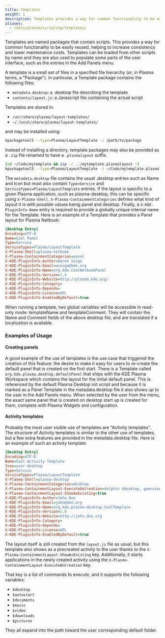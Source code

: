 ```yaml
---
title: Templates
weight: 1
description: Templates provides a way for common functionality to be easily reused.
aliases:
  - /docs/plasma/scripting/templates/
---
```


Templates are named packages that contain scripts. This provides a way
for common functionality to be easily reused, helping to increase
consistency and lower maintenance costs. Templates can be loaded from
other scripts by name and they are also used to populate some parts of
the user interface, such as the entries in the Add Panels menu.

A template is a small set of files in a specified file hierarchy (or, in
Plasma terms, a "Package"). In particular, a Template package contains
the following files:

-  `metadata.desktop`: a .desktop file describing the template
-  `contents/layout.js`: a Javascript file containing the actual script

Templates are stored in:

-  `/usr/share/plasma/layout-templates/`
-  `~/.local/share/plasma/layout-templates/`

and may be installed using:

```bash
kpackagetool5 --type=Plasma/LayoutTemplate -i /path/to/package
```

Instead of installing a directory, template packages may also be provided
as a `.zip` file renamed to have a `.plasmalayout` suffix.

```bash
(cd ~/Code/mytemplate && zip -r ../mytemplate.plasmalayout *)
kpackagetool5 --type=Plasma/LayoutTemplate -i ~/Code/mytemplate.plasmalayout
```

The `metadata.desktop` file contains the usual .desktop entries such as
Name and Icon but must also contain `Type=Service` and
`ServiceTypes=Plasma/LayoutTemplate` entries. If the layout is specific to
a given Plasma application, such as plasma-desktop, this can be specific
using `X-Plasma-Shell`. `X-Plasma-ContainmentCategories` defines what kind
of layout it is with possible values being panel and desktop. Finally, a
`X-KDE-PluginInfo-Name` entry is required to provide a globally unique
internal name for the Template. Here is an example of a Template that
provides a Panel layout for Plasma Netbook:


```ini
[Desktop Entry]
Encoding=UTF-8
Name=Cool Panel
Type=Service
ServiceTypes=Plasma/LayoutTemplate
X-Plasma-Shell=plasma-netbook
X-Plasma-ContainmentCategories=panel
X-KDE-PluginInfo-Author=Aaron Seigo
X-KDE-PluginInfo-Email=aseigo@kde.org
X-KDE-PluginInfo-Name=org.kde.CoolNetbookPanel
X-KDE-PluginInfo-Version=1.0
X-KDE-PluginInfo-Website=http://plasma.kde.org/
X-KDE-PluginInfo-Category=
X-KDE-PluginInfo-Depends=
X-KDE-PluginInfo-License=GPL
X-KDE-PluginInfo-EnabledByDefault=true
```

When running a template, two global variables will be accessible in
read-only mode: templateName and templateComment. They will contain the
Name and Comment fields of the above desktop file, and are translated if
a localization is available.

### Examples of Usage

#### Creating panels

A good example of the use of templates is the use case that triggered
the creation of this feature: the desire to make it easy for users to
re-create the default panel that is created on the first start. There is
a Template called `org.kde.plasma.desktop.defaultPanel` that ships with
the KDE Plasma Workspace which contains the layout for the initial
default panel. This is referenced by the default Plasma Desktop init
script and because it is marked as a Panel Template in the
metadata.desktop file it also shows up to the user in the Add Panels
menu. When selected by the user from the menu, the exact same panel that
is created on desktop start up is created for them, complete with Plasma
Widgets and configuration.

<!--

TODO figure out if this feature still exists

#### Automating tasks

Another example of the usefulness of templates is the "Find Widgets"
template. This template provides a function for finding widgets by name.
It appears in the toolbar "Load" and "Use" menus in the Desktop Console
in plasma-desktop, and makes finding widgets as simple as:

```js
const template = loadTemplate('org.kde.plasma-desktop.findWidgets');
template.findWidgets('systemtray');
```

Since just finding the widget is not enough, you can connect a callback
to do additional operations, such as removing the widget :

```js
removeWidget = function(widget, containment) {
 widget.remove();
}

const template = loadTemplate('org.kde.plasma-desktop.findWidgets');
template.findWidgets('systemtray', removeWidget);
```

-->

#### Activity templates

Probably the most user visible use of templates are "Activity
templates". The structure of Activity templates is similar to the other
use of templates, but a few extra features are provided in the
metadata.desktop file. Here is an example of such an activity template:

```ini
[Desktop Entry]
Encoding=UTF-8
Name=Cool Activity Template
Icon=user-desktop
Type=Service
ServiceTypes=Plasma/LayoutTemplate
X-Plasma-Shell=plasma-desktop
X-Plasma-ContainmentCategories=desktop
X-Plasma-ContainmentLayout-ExecuteOnCreation=dolphin $desktop, gwenview $pictures
X-Plasma-ContainmentLayout-ShowAsExisting=true
X-KDE-PluginInfo-Author=John Doe
X-KDE-PluginInfo-Email=john@doe.org
X-KDE-PluginInfo-Name=org.kde.plasma-desktop.CoolTemplate
X-KDE-PluginInfo-Version=1.0
X-KDE-PluginInfo-Website=http://john.doe.org
X-KDE-PluginInfo-Category=
X-KDE-PluginInfo-Depends=
X-KDE-PluginInfo-License=GPL
X-KDE-PluginInfo-EnabledByDefault=true
```

The layout itself is still created from the `layout.js` file as usual, but
this template also shows as a precreated activity to the user thanks to
the `X-Plasma-ContainmentLayout-ShowAsExisting` key. Additionally, it
starts applications in the newly created activity using the
`X-Plasma-ContainmentLayout-ExecuteOnCreation` key.

That key is a list of commands to execute, and it supports the following
variables:

-  `$desktop`
-  `$autostart`
-  `$documents`
-  `$music`
-  `$video`
-  `$downloads`
-  `$pictures`

They all expand into the path toward the user corresponding default
folder.
